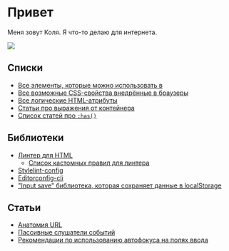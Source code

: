 # Привет
Меня зовут Коля. Я что-то делаю для интернета.

![](https://github-profile-summary-cards.vercel.app/api/cards/profile-details?username=nikolai-shabalin&theme=github)

## Списки
- [Все элементы, которые можно использовать в <head>](https://github.com/htmlacademy/HEAD)
- [Все возможные CSS-свойства внедрённые в браузеры](https://nikolai-shabalin.github.io/css-properties/)
- [Все логические HTML-атрибуты](https://gist.github.com/nikolai-shabalin/2c0b290d61934ddab43c36de803df1b1)
- [Статьи про выражения от контейнера](https://github.com/nikolai-shabalin/awesome-container-queries)
- [Список статей про `:has()`](https://github.com/nikolai-shabalin/-has-)

## Библиотеки
- [Линтер для HTML](https://github.com/htmlacademy/linthtml-config-htmlacademy)
  - [Список кастомных правил для линтера](https://github.com/htmlacademy/linthtml-rules-htmlacademy/blob/main/docs/list-of-rules.md)
- [Stylelint-config](https://github.com/htmlacademy/stylelint-config-htmlacademy)
- [Editorconfig-cli](https://github.com/htmlacademy/editorconfig-cli)
- ["Input save" библиотека, которая сохраняет данные в localStorage](https://github.com/nikolai-shabalin/input-save)

## Статьи
- [Анатомия URL](https://gist.github.com/nikolai-shabalin/33044ad95bfb60fee55235fadf1172ec)
- [Пассивные слушатели событий](https://gist.github.com/nikolai-shabalin/638730a5a3df21066c215d58fb835308)
- [Рекомендации по использованию автофокуса на полях ввода](https://github.com/htmlacademy/autofocus)

<!--
**nikolai-shabalin/nikolai-shabalin** is a ✨ _special_ ✨ repository because its `README.md` (this file) appears on your GitHub profile.

Here are some ideas to get you started:

- 🔭 I’m currently working on ...
- 🌱 I’m currently learning ...
- 👯 I’m looking to collaborate on ...
- 🤔 I’m looking for help with ...
- 💬 Ask me about ...
- 📫 How to reach me: ...
- 😄 Pronouns: ...
- ⚡ Fun fact: ...
-->

